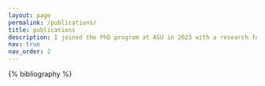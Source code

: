 ```yaml
---
layout: page
permalink: /publications/
title: publications
description: I joined the PhD program at ASU in 2023 with a research focus on compositonal robot learning. Prior to that, I researched document automation and text generation at Wells Fargo.
nav: true
nav_order: 2
---
```


<!-- _pages/publications.md -->

<!-- Bibsearch Feature -->

<!-- {% include bib_search.liquid %} -->

<div class="publications">

{% bibliography %}

</div>
